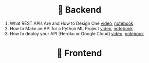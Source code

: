 <h1 align="center">🌚 Backend</h1>

1. What REST APIs Are and How to Design One        [video](https://youtu.be/jE6UNVWVTdQ), [notebook](https://www.kaggle.com/rtatman/careercon-intro-to-apis)
2. How to Make an API for a Python ML Project      [video](https://youtu.be/_WSiZ1NREh4), [notebook](https://www.kaggle.com/rtatman/careercon-making-an-app-from-your-modeling-code)
3. How to deploy your API (Heroku or Google Cloud) [video](https://youtu.be/Fxyp8zZ15xo), [notebook](https://www.kaggle.com/rtatman/careercon-deploying-apis-on-heroku-appengine)


<h1 align="center">🌝 Frontend</h1>
